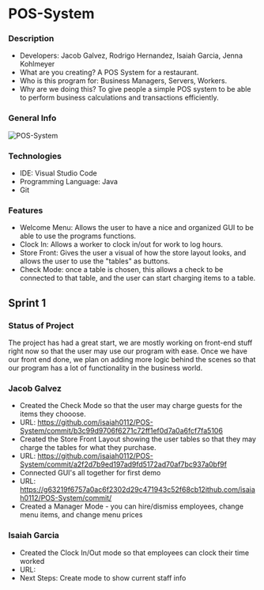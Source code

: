 # POS-System #

### Description ###

* Developers: Jacob Galvez, Rodrigo Hernandez, Isaiah Garcia, Jenna Kohlmeyer
* What are you creating? A POS System for a restaurant.
* Who is this program for: Business Managers, Servers, Workers.
* Why are we doing this? To give people a simple POS system to be able to perform business calculations and transactions efficiently. 

### General Info ###
![POS-System](https://encrypted-tbn0.gstatic.com/images?q=tbn:ANd9GcRP98VuLq2AHwcI70GVYNwuS2tt-sqS8x0M6CfS4azFHQ&usqp=CAU&ec=48665699)

### Technologies ###

* IDE: Visual Studio Code
* Programming Language: Java
* Git

### Features ###

* Welcome Menu: Allows the user to have a nice and organized GUI to be able to use the programs functions.
* Clock In: Allows a worker to clock in/out for work to log hours.
* Store Front: Gives the user a visual of how the store layout looks, and allows the user to use the "tables" as buttons.
* Check Mode: once a table is chosen, this allows a check to be connected to that table, and the user can start charging items to a table.


## Sprint 1 ##
### Status of Project
The project has had a great start, we are mostly working on front-end stuff right now so that the user may use our program with ease. Once we have our front end done, we plan on adding more logic behind the scenes so that our program has a lot of functionality in the business world.
### Jacob Galvez
* Created the Check Mode so that the user may charge guests for the items they chooose.
* URL: https://github.com/isaiah0112/POS-System/commit/b3c99d9706f6271c72ff1ef0d7a0a6fcf7fa5106
* Created the Store Front Layout showing the user tables so that they may charge the tables for what they purchase.
* URL: https://github.com/isaiah0112/POS-System/commit/a2f2d7b9ed197ad9fd5172ad70af7bc937a0bf9f
* Connected GUI's all together for first demo
* URL: https://g63219f6757a0ac6f2302d29c471943c52f68cb12ithub.com/isaiah0112/POS-System/commit/
* Created a Manager Mode - you can hire/dismiss employees, change menu items, and change menu prices
### Isaiah Garcia
* Created the Clock In/Out mode so that employees can clock their time worked
* URL:
* Next Steps: Create mode to show current staff info
